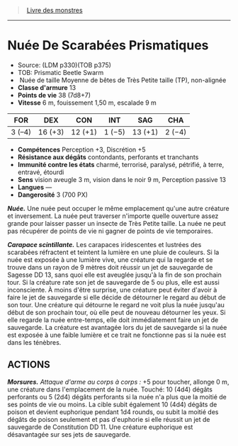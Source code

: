 ﻿> [Livre des monstres](tome_of_beasts_old.md)

---

# Nuée De Scarabées Prismatiques

- Source: (LDM p330)(TOB p375)
- TOB: Prismatic Beetle Swarm
-  Nuée de taille Moyenne de bêtes de Très Petite taille (TP), non-alignée
- **Classe d'armure** 13
- **Points de vie** 38 (7d8+7)
- **Vitesse** 6 m, fouissement 1,50 m, escalade 9 m

|FOR|DEX|CON|INT|SAG|CHA|
|---|---|---|---|---|---|
|3 (–4)|16 (+3)|12 (+1)|1 (−5)|13 (+1)|2 (−4)|

- **Compétences** Perception +3, Discrétion +5
- **Résistance aux dégâts** contondants, perforants et tranchants
- **Immunité contre les états** charmé, terrorisé, paralysé, pétrifié, à terre, entravé, étourdi
- **Sens** vision aveugle 3 m, vision dans le noir 9 m, Perception passive 13
- **Langues** —
- **Dangerosité** 3 (700 PX)

**_Nuée._** Une nuée peut occuper le même emplacement qu'une autre créature et inversement. La nuée peut traverser n'importe quelle ouverture assez grande pour laisser passer un insecte de Très Petite taille. La nuée ne peut pas récupérer de points de vie ni gagner de points de vie temporaires.

**_Carapace scintillante._** Les carapaces iridescentes et lustrées des scarabées réfractent et teintent la lumière en une pluie de couleurs. Si la nuée est exposée à une lumière vive, une créature qui la regarde et se trouve dans un rayon de 9 mètres doit réussir un jet de sauvegarde de Sagesse DD 13, sans quoi elle est aveuglée jusqu'à la fin de son prochain tour. Si la créature rate son jet de sauvegarde de 5 ou plus, elle est aussi inconsciente. À moins d'être surprise, une créature peut éviter d'avoir à faire le jet de sauvegarde si elle décide de détourner le regard au début de son tour. Une créature qui détourne le regard ne voit plus la nuée jusqu'au début de son prochain tour, où elle peut de nouveau détourner les yeux. Si elle regarde la nuée entre-temps, elle doit immédiatement faire un jet de sauvegarde. La créature est avantagée lors du jet de sauvegarde si la nuée est exposée à une faible lumière et ce trait ne fonctionne pas si la nuée est dans les ténèbres.

## ACTIONS

**_Morsures._** _Attaque d'arme au corps à corps :_ +5 pour toucher, allonge 0 m, une créature dans l'emplacement de la nuée. Touché:
10 (4d4) dégâts perforants ou 5 (2d4) dégâts perforants si la nuée n'a plus que la moitié de ses points de vie ou moins. La cible subit également 10 (4d4) dégâts de poison et devient euphorique pendant 1d4 rounds, ou subit la moitié des dégâts de poison seulement et pas d'euphorie si elle réussit un jet de sauvegarde de Constitution DD 11. Une créature euphorique est désavantagée sur ses jets de sauvegarde.

